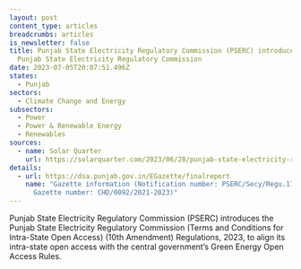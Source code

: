 ```yaml
---
layout: post
content_type: articles
breadcrumbs: articles
is_newsletter: false
title: Punjab State Electricity Regulatory Commission (PSERC) introduces the
  Punjab State Electricity Regulatory Commission
date: 2023-07-05T20:07:51.496Z
states:
  - Punjab
sectors:
  - Climate Change and Energy
subsectors:
  - Power
  - Power & Renewable Energy
  - Renewables
sources:
  - name: Solar Quarter
    url: https://solarquarter.com/2023/06/28/punjab-state-electricity-regulatory-commission-amends-intra-state-open-access-regulations-to-promote-green-energy-adoption/
details:
  - url: https://dsa.punjab.gov.in/EGazette/finalreport
    name: "Gazette information (Notification number: PSERC/Secy/Regu.177. and
      Gazette number: CHD/0092/2021-2023)"
---
```

Punjab State Electricity Regulatory Commission (PSERC) introduces the Punjab State Electricity Regulatory Commission (Terms and Conditions for Intra-State Open Access) (10th Amendment) Regulations, 2023, to align its intra-state open access with the central government’s Green Energy Open Access Rules.
